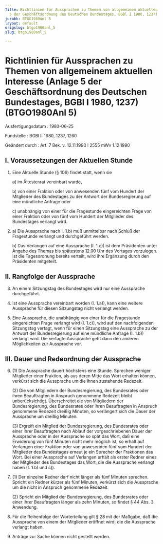 ```yaml
---
Title: Richtlinien für Aussprachen zu Themen von allgemeinem aktuellen Interesse (Anlage
  5 der Geschäftsordnung des Deutschen Bundestages, BGBl I 1980, 1237)
jurabk: BTGO1980Anl 5
layout: default
origslug: btgo1980anl_5
slug: btgo1980anl_5

---
```


# Richtlinien für Aussprachen zu Themen von allgemeinem aktuellen Interesse (Anlage 5 der Geschäftsordnung des Deutschen Bundestages, BGBl I 1980, 1237) (BTGO1980Anl 5)

Ausfertigungsdatum
:   1980-06-25

Fundstelle
:   BGBl I: 1980, 1237, 1260

Geändert durch
:   Art. 7 Bek. v. 12.11.1990 I 2555 mWv 1.12.1990


## I. Voraussetzungen der Aktuellen Stunde


1.  Eine Aktuelle Stunde (§ 106) findet statt, wenn sie

    a)  im Ältestenrat vereinbart wurde,


    b)  von einer Fraktion oder von anwesenden fünf vom Hundert der Mitglieder
        des Bundestages zu der Antwort der Bundesregierung auf eine mündliche
        Anfrage oder


    c)  unabhängig von einer für die Fragestunde eingereichten Frage von einer
        Fraktion oder von fünf vom Hundert der Mitglieder des Bundestages
        verlangt wird.





2.
    a)  Die Aussprache nach I. 1.b) muß unmittelbar nach Schluß der
        Fragestunde verlangt und durchgeführt werden.


    b)  Das Verlangen auf eine Aussprache (I. 1.c)) ist dem Präsidenten unter
        Angabe des Themas bis spätestens 12.00 Uhr des Vortages vorzulegen.
        Ist die Tagesordnung bereits verteilt, wird ihre Ergänzung durch den
        Präsidenten mitgeteilt.








## II. Rangfolge der Aussprache


3.  An einem Sitzungstag des Bundestages wird nur eine Aussprache
    durchgeführt.


4.  Ist eine Aussprache vereinbart worden (I. 1.a)), kann eine weitere
    Aussprache für diesen Sitzungstag nicht verlangt werden.


5.  Eine Aussprache, die unabhängig von einer für die Fragestunde
    eingereichten Frage verlangt wird (I. 1.c)), wird auf den
    nachfolgenden Sitzungstag vertagt, wenn für einen Sitzungstag eine
    Aussprache zu der Antwort der Bundesregierung auf eine mündliche
    Anfrage (I. 1.b)) verlangt wird. Die vertagte Aussprache geht dann den
    anderen Möglichkeiten zur Aussprache vor.





## III. Dauer und Redeordnung der Aussprache


6.  (1) Die Aussprache dauert höchstens eine Stunde. Sprechen weniger
    Mitglieder einer Fraktion, als aus deren Mitte das Wort erhalten
    können, verkürzt sich die Aussprache um die ihnen zustehende Redezeit.

    (2) Die von Mitgliedern der Bundesregierung, des Bundesrates oder
    ihren Beauftragten in Anspruch genommene Redezeit bleibt
    unberücksichtigt. Überschreitet die von Mitgliedern der
    Bundesregierung, des Bundesrates oder ihren Beauftragten in Anspruch
    genommene Redezeit dreißig Minuten, so verlängert sich die Dauer der
    Aussprache um dreißig Minuten.

    (3) Ergreift ein Mitglied der Bundesregierung, des Bundesrates oder
    einer ihrer Beauftragten nach Ablauf der vorgeschriebenen Dauer der
    Aussprache oder in der Aussprache so spät das Wort, daß eine
    Erwiderung von fünf Minuten nicht mehr möglich ist, so erhält auf
    Verlangen einer Fraktion oder von anwesenden fünf vom Hundert der
    Mitglieder des Bundestages erneut je ein Sprecher der Fraktionen das
    Wort. Bei einer Aussprache auf Verlangen erhält als erster Redner
    eines der Mitglieder des Bundestages das Wort, die die Aussprache
    verlangt haben (I. 1.b) und c)).


7.  (1) Der einzelne Redner darf nicht länger als fünf Minuten sprechen.
    Spricht ein Redner kürzer als fünf Minuten, verkürzt sich die
    Aussprache um die nicht in Anspruch genommene Redezeit.

    (2) Spricht ein Mitglied der Bundesregierung, des Bundesrates oder
    einer ihrer Beauftragten länger als zehn Minuten, so findet § 44 Abs.
    3 Anwendung.


8.  Für die Reihenfolge der Worterteilung gilt § 28 mit der Maßgabe, daß
    die Aussprache von einem der Mitglieder eröffnet wird, die die
    Aussprache verlangt haben.


9.  Anträge zur Sache können nicht gestellt werden.




